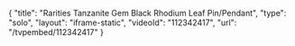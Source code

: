 {
    "title": "Rarities Tanzanite   Gem Black Rhodium Leaf Pin\/Pendant",
    "type": "solo",
    "layout": "iframe-static",
    "videoId": "112342417",
    "url": "\/tvpembed\/112342417"
}